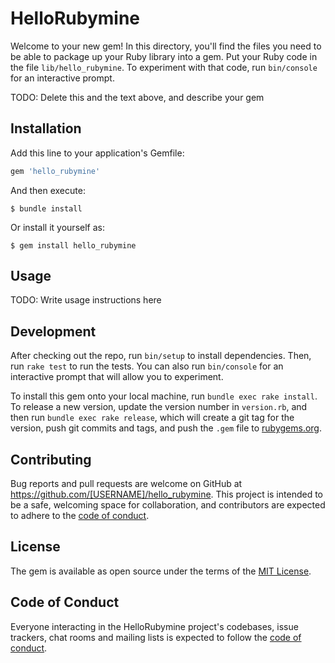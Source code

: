 # HelloRubymine

Welcome to your new gem! In this directory, you'll find the files you need to be able to package up your Ruby library into a gem. Put your Ruby code in the file `lib/hello_rubymine`. To experiment with that code, run `bin/console` for an interactive prompt.

TODO: Delete this and the text above, and describe your gem

## Installation

Add this line to your application's Gemfile:

```ruby
gem 'hello_rubymine'
```

And then execute:

    $ bundle install

Or install it yourself as:

    $ gem install hello_rubymine

## Usage

TODO: Write usage instructions here

## Development

After checking out the repo, run `bin/setup` to install dependencies. Then, run `rake test` to run the tests. You can also run `bin/console` for an interactive prompt that will allow you to experiment.

To install this gem onto your local machine, run `bundle exec rake install`. To release a new version, update the version number in `version.rb`, and then run `bundle exec rake release`, which will create a git tag for the version, push git commits and tags, and push the `.gem` file to [rubygems.org](https://rubygems.org).

## Contributing

Bug reports and pull requests are welcome on GitHub at https://github.com/[USERNAME]/hello_rubymine. This project is intended to be a safe, welcoming space for collaboration, and contributors are expected to adhere to the [code of conduct](https://github.com/[USERNAME]/hello_rubymine/blob/master/CODE_OF_CONDUCT.md).


## License

The gem is available as open source under the terms of the [MIT License](https://opensource.org/licenses/MIT).

## Code of Conduct

Everyone interacting in the HelloRubymine project's codebases, issue trackers, chat rooms and mailing lists is expected to follow the [code of conduct](https://github.com/[USERNAME]/hello_rubymine/blob/master/CODE_OF_CONDUCT.md).

